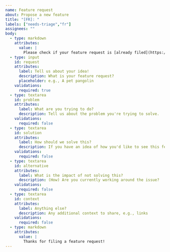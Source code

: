 ```yaml
---
name: Feature request
about: Propose a new feature
title: "[FR]: "
labels: ["needs-triage","fr"]
assignees: ""
body:
  - type: markdown
    attributes:
      value: |
        Please check if your feature request is [already filed](https://github.com/tailscale/tailscale/issues).
  - type: input
    id: request
    attributes:
      label: Tell us about your idea!
      description: What is your feature request?
      placeholder: e.g., A pet pangolin
    validations:
      required: true
  - type: textarea
    id: problem
    attributes:
      label: What are you trying to do?
      description: Tell us about the problem you're trying to solve.
    validations:
      required: false
  - type: textarea
    id: solution
    attributes:
      label: How should we solve this?
      description: If you have an idea of how you'd like to see this feature work, let us know.
    validations:
      required: false
  - type: textarea
    id: alternative
    attributes:
      label: What is the impact of not solving this?
      description: (How) Are you currently working around the issue?
    validations:
      required: false
  - type: textarea
    id: context
    attributes:
      label: Anything else?
      description: Any additional context to share, e.g., links
    validations:
      required: false
  - type: markdown
    attributes:
      value: |
        Thanks for filing a feature request!
---
```

